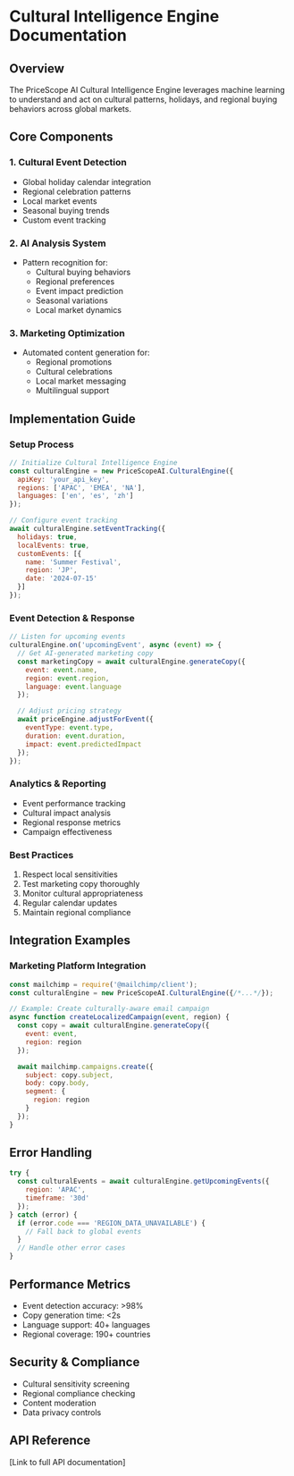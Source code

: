 # Cultural Intelligence Engine Documentation

## Overview
The PriceScope AI Cultural Intelligence Engine leverages machine learning to understand and act on cultural patterns, holidays, and regional buying behaviors across global markets.

## Core Components

### 1. Cultural Event Detection
- Global holiday calendar integration
- Regional celebration patterns
- Local market events
- Seasonal buying trends
- Custom event tracking

### 2. AI Analysis System
- Pattern recognition for:
  - Cultural buying behaviors
  - Regional preferences
  - Event impact prediction
  - Seasonal variations
  - Local market dynamics

### 3. Marketing Optimization
- Automated content generation for:
  - Regional promotions
  - Cultural celebrations
  - Local market messaging
  - Multilingual support

## Implementation Guide

### Setup Process
```javascript
// Initialize Cultural Intelligence Engine
const culturalEngine = new PriceScopeAI.CulturalEngine({
  apiKey: 'your_api_key',
  regions: ['APAC', 'EMEA', 'NA'],
  languages: ['en', 'es', 'zh']
});

// Configure event tracking
await culturalEngine.setEventTracking({
  holidays: true,
  localEvents: true,
  customEvents: [{
    name: 'Summer Festival',
    region: 'JP',
    date: '2024-07-15'
  }]
});
```

### Event Detection & Response
```javascript
// Listen for upcoming events
culturalEngine.on('upcomingEvent', async (event) => {
  // Get AI-generated marketing copy
  const marketingCopy = await culturalEngine.generateCopy({
    event: event.name,
    region: event.region,
    language: event.language
  });

  // Adjust pricing strategy
  await priceEngine.adjustForEvent({
    eventType: event.type,
    duration: event.duration,
    impact: event.predictedImpact
  });
});
```

### Analytics & Reporting
- Event performance tracking
- Cultural impact analysis
- Regional response metrics
- Campaign effectiveness

### Best Practices
1. Respect local sensitivities
2. Test marketing copy thoroughly
3. Monitor cultural appropriateness
4. Regular calendar updates
5. Maintain regional compliance

## Integration Examples

### Marketing Platform Integration
```javascript
const mailchimp = require('@mailchimp/client');
const culturalEngine = new PriceScopeAI.CulturalEngine({/*...*/});

// Example: Create culturally-aware email campaign
async function createLocalizedCampaign(event, region) {
  const copy = await culturalEngine.generateCopy({
    event: event,
    region: region
  });

  await mailchimp.campaigns.create({
    subject: copy.subject,
    body: copy.body,
    segment: {
      region: region
    }
  });
}
```

## Error Handling
```javascript
try {
  const culturalEvents = await culturalEngine.getUpcomingEvents({
    region: 'APAC',
    timeframe: '30d'
  });
} catch (error) {
  if (error.code === 'REGION_DATA_UNAVAILABLE') {
    // Fall back to global events
  }
  // Handle other error cases
}
```

## Performance Metrics
- Event detection accuracy: >98%
- Copy generation time: <2s
- Language support: 40+ languages
- Regional coverage: 190+ countries

## Security & Compliance
- Cultural sensitivity screening
- Regional compliance checking
- Content moderation
- Data privacy controls

## API Reference
[Link to full API documentation] 
